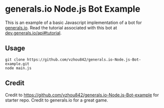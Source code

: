 # generals.io Node.js Bot Example

This is an example of a basic Javascript implementation of a bot for [generals.io](http://generals.io). Read the tutorial associated with this bot at [dev.generals.io/api#tutorial](http://dev.generals.io/api#tutorial).

## Usage

```
git clone https://github.com/vzhou842/generals.io-Node.js-Bot-example.git
node main.js
```

## Credit
Credit to https://github.com/vzhou842/generals.io-Node.js-Bot-example for starter repo.
Credit to generals.io for a great game.

